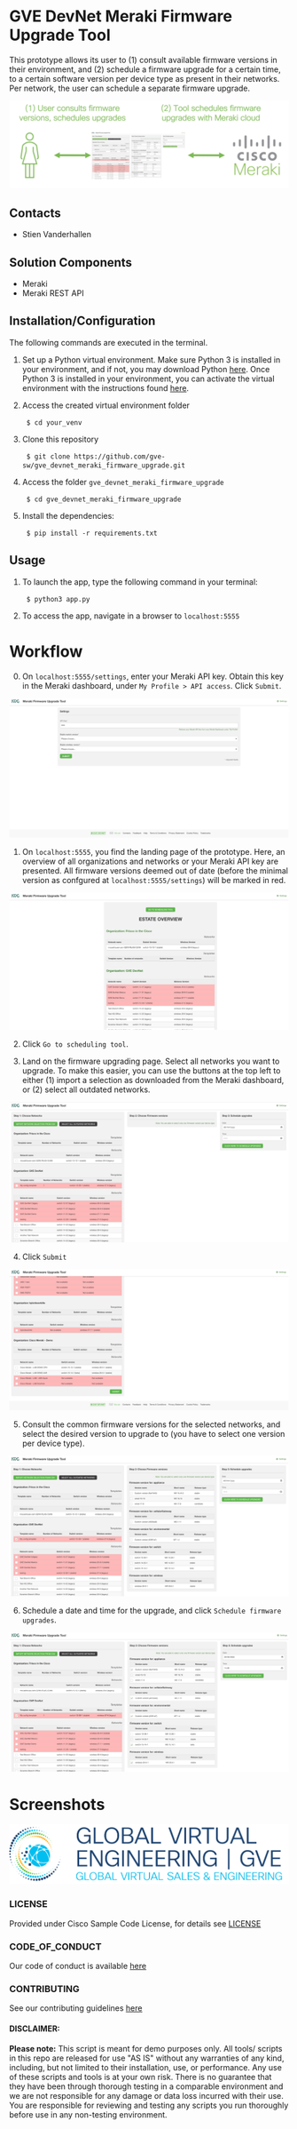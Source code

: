# GVE DevNet Meraki Firmware Upgrade Tool
This prototype allows its user to (1) consult available firmware versions in their environment, and (2) schedule a firmware upgrade for a certain time, to a certain software version per device type as present in their networks. Per network, the user can schedule a separate firmware upgrade.

![/internaldocs/overview.png](/internaldocs/overview.png)

## Contacts
* Stien Vanderhallen

## Solution Components
* Meraki
* Meraki REST API

## Installation/Configuration

The following commands are executed in the terminal.

1. Set up a Python virtual environment. Make sure Python 3 is installed in your environment, and if not, you may download Python [here](https://www.python.org/downloads/). 
Once Python 3 is installed in your environment, you can activate the virtual environment with the instructions found [here](https://docs.python.org/3/tutorial/venv.html). 

2. Access the created virtual environment folder

        $ cd your_venv

3. Clone this repository

        $ git clone https://github.com/gve-sw/gve_devnet_meraki_firmware_upgrade.git

4. Access the folder `gve_devnet_meraki_firmware_upgrade`

        $ cd gve_devnet_meraki_firmware_upgrade

5. Install the dependencies:

        $ pip install -r requirements.txt

## Usage
1. To launch the app, type the following command in your terminal:

        $ python3 app.py

2. To access the app, navigate in a browser to `localhost:5555`


# Workflow

0. On `localhost:5555/settings`, enter your Meraki API key. Obtain this key in the Meraki dashboard, under `My Profile > API access`. Click `Submit`.

![](images/1image.png)

1. On `localhost:5555`, you find the landing page of the prototype. Here, an overview of all organizations and networks or your Meraki API key are presented. All firmware versions deemed out of date (before the minimal version as confgured at `localhost:5555/settings`) will be marked in red.

![](images/3image.png)

2. Click `Go to scheduling tool`.

3. Land on the firmware upgrading page. Select all networks you want to upgrade. To make this easier, you can use the buttons at the top left to either (1) import a selection as downloaded from the Meraki dashboard, or (2) select all outdated networks. 

![](images/5image.png)

4. Click `Submit`

![](images/9image.png)

5. Consult the common firmware versions for the selected networks, and select the desired version to upgrade to (you have to select one version per device type).

![](images/10image.png)

6. Schedule a date and time for the upgrade, and click `Schedule firmware upgrades`.

![](images/13image.png)

# Screenshots

![/IMAGES/0image.png](/IMAGES/0image.png)

### LICENSE

Provided under Cisco Sample Code License, for details see [LICENSE](LICENSE.md)

### CODE_OF_CONDUCT

Our code of conduct is available [here](CODE_OF_CONDUCT.md)

### CONTRIBUTING

See our contributing guidelines [here](CONTRIBUTING.md)

#### DISCLAIMER:
<b>Please note:</b> This script is meant for demo purposes only. All tools/ scripts in this repo are released for use "AS IS" without any warranties of any kind, including, but not limited to their installation, use, or performance. Any use of these scripts and tools is at your own risk. There is no guarantee that they have been through thorough testing in a comparable environment and we are not responsible for any damage or data loss incurred with their use.
You are responsible for reviewing and testing any scripts you run thoroughly before use in any non-testing environment.

